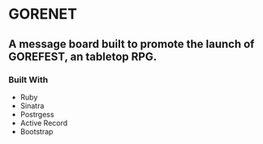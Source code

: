 # GORENET
## A message board built to promote the launch of GOREFEST, an tabletop RPG.


### Built With
  * Ruby
  * Sinatra
  * Postrgess
  * Active Record
  * Bootstrap
